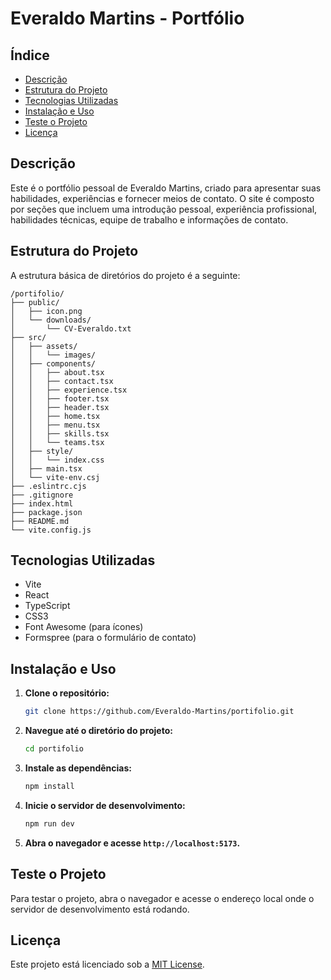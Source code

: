 # Everaldo Martins - Portfólio

## Índice
- [Descrição](#descrição)
- [Estrutura do Projeto](#estrutura-do-projeto)
- [Tecnologias Utilizadas](#tecnologias-utilizadas)
- [Instalação e Uso](#instalação-e-uso)
- [Teste o Projeto](#teste-o-projeto)
- [Licença](#licença)

## Descrição
Este é o portfólio pessoal de Everaldo Martins, criado para apresentar suas habilidades, experiências e fornecer meios de contato. O site é composto por seções que incluem uma introdução pessoal, experiência profissional, habilidades técnicas, equipe de trabalho e informações de contato.

## Estrutura do Projeto
A estrutura básica de diretórios do projeto é a seguinte:
```
/portifolio/
├── public/
│   ├── icon.png
│   └── downloads/
│       └── CV-Everaldo.txt
├── src/
│   ├── assets/
│   │   └── images/
│   ├── components/
│   │   ├── about.tsx
│   │   ├── contact.tsx
│   │   ├── experience.tsx
│   │   ├── footer.tsx
│   │   ├── header.tsx
│   │   ├── home.tsx
│   │   ├── menu.tsx
│   │   ├── skills.tsx
│   │   └── teams.tsx
│   ├── style/
│   │   └── index.css
│   ├── main.tsx
│   └── vite-env.csj
├── .eslintrc.cjs
├── .gitignore
├── index.html
├── package.json
├── README.md
└── vite.config.js
```

## Tecnologias Utilizadas
- Vite
- React
- TypeScript
- CSS3
- Font Awesome (para ícones)
- Formspree (para o formulário de contato)

## Instalação e Uso

1. **Clone o repositório:**
   ```bash
   git clone https://github.com/Everaldo-Martins/portifolio.git
   ```
2. **Navegue até o diretório do projeto:**
   ```bash
   cd portifolio
   ```
3. **Instale as dependências:**
   ```bash
   npm install
   ```
4. **Inicie o servidor de desenvolvimento:**
   ```bash
   npm run dev
   ```
5. **Abra o navegador e acesse `http://localhost:5173`.**

## Teste o Projeto
Para testar o projeto, abra o navegador e acesse o endereço local onde o servidor de desenvolvimento está rodando.

## Licença
Este projeto está licenciado sob a [MIT License](LICENSE).